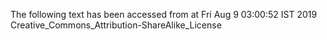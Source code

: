 The following text has been accessed from at Fri Aug 9 03:00:52 IST 2019
Creative_Commons_Attribution-ShareAlike_License
